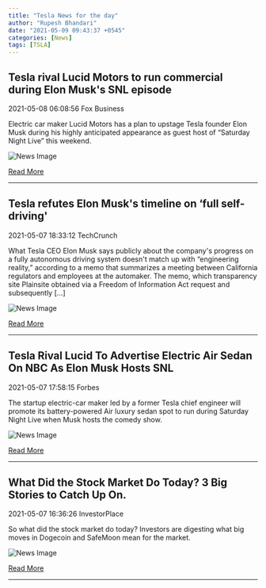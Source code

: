 ```yaml
---
title: "Tesla News for the day"
author: "Rupesh Bhandari"
date: "2021-05-09 09:43:37 +0545"
categories: [News]
tags: [TSLA]
---
```


## Tesla rival Lucid Motors to run commercial during Elon Musk's SNL episode

2021-05-08 06:08:56 Fox Business

Electric car maker Lucid Motors has a plan to upstage Tesla founder Elon Musk during his highly anticipated appearance as guest host of “Saturday Night Live” this weekend.

![News Image](https://cdn.snapi.dev/images/v1/v/a/bank12-812713.jpg)

[Read More](https://www.foxbusiness.com/markets/tesla-rival-lucid-commercial-elon-musk-snl)

---
        
## Tesla refutes Elon Musk's timeline on ‘full self-driving'

2021-05-07 18:33:12 TechCrunch

What Tesla CEO Elon Musk says publicly about the company's progress on a fully autonomous driving system doesn't match up with “engineering reality,” according to a memo that summarizes a meeting between California regulators and employees at the automaker. The memo, which transparency site Plainsite obtained via a Freedom of Information Act request and subsequently […]

![News Image](https://cdn.snapi.dev/images/v1/c/i/gettyimages-1130604490jpgw600-812523.jpg)

[Read More](https://techcrunch.com/2021/05/07/tesla-refutes-elon-musks-timeline-on-full-self-driving/)

---
        
## Tesla Rival Lucid To Advertise Electric Air Sedan On NBC As Elon Musk Hosts SNL

2021-05-07 17:58:15 Forbes

The startup electric-car maker led by a former Tesla chief engineer will promote its battery-powered Air luxury sedan spot to run during Saturday Night Live when Musk hosts the comedy show.

![News Image](https://cdn.snapi.dev/images/v1/d/w/tesla-rival-lucid-to-advertise-electric-air-sedan-on-nbc-as-elon-musk-hosts-snl-812504.jpg)

[Read More](https://www.forbes.com/sites/alanohnsman/2021/05/07/tesla-rival-lucid-to-advertise-electric-air-sedan-on-nbc-as-elon-musk-hosts-snl/)

---
        
## What Did the Stock Market Do Today? 3 Big Stories to Catch Up On.

2021-05-07 16:36:26 InvestorPlace

So what did the stock market do today? Investors are digesting what big moves in Dogecoin and SafeMoon mean for the market.

![News Image](https://cdn.snapi.dev/images/v1/v/h/etf19-812393.jpg)

[Read More](https://investorplace.com/2021/05/what-did-the-stock-market-do-today-3-big-stories-safemoon-crypto-dogecoin-chia-xch/)

---
        